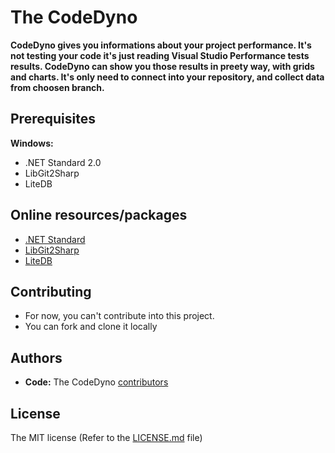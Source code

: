 # The CodeDyno

**CodeDyno gives you informations about your project performance. It's not testing your code it's just reading Visual Studio Performance tests results. CodeDyno can show you those results in preety way, with grids and charts. It's only need to connect into your repository, and collect data from choosen branch.**

[CodeDyno]: https://github.com/programistadoswiadczony/CodeDyno

## Prerequisites

  **Windows:**
  - .NET Standard 2.0
  - LibGit2Sharp
  - LiteDB

## Online resources/packages

  - [.NET Standard][dotnetstandard]
  - [LibGit2Sharp][LibGit2Sharp]
  - [LiteDB][LiteDB]

  [dotnetstandard]: https://github.com/dotnet/standard
  [LibGit2Sharp]: http://libgit2.github.com/
  [LiteDB]: http://www.litedb.org/

## Contributing
  - For now, you can't contribute into this project.
  - You can fork and clone it locally

## Authors
  - **Code:** The CodeDyno [contributors]

  [contributors]: https://github.com/programistadoswiadczony/CodeDyno/graphs/contributors

## License

The MIT license (Refer to the [LICENSE.md][license] file)

  [license]: https://github.com/programistadoswiadczony/CodeDyno/blob/master/LICENSE
